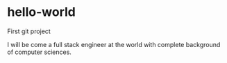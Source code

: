 # hello-world
First git project

I will be come a full stack engineer at the world with complete background of computer sciences.
